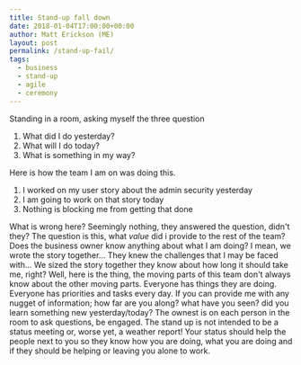 ```yaml
---
title: Stand-up fall down
date: 2018-01-04T17:00:00+00:00
author: Matt Erickson (ME)
layout: post
permalink: /stand-up-fail/
tags:
  - business
  - stand-up
  - agile
  - ceremony
---
```


Standing in a room, asking myself the three question
  1. What did I do yesterday?
  2. What will I do today?
  3. What is something in my way?

Here is how the team I am on was doing this.
  1. I worked on my user story about the admin security yesterday
  2. I am going to work on that story today
  3. Nothing is blocking me from getting that done

What is wrong here? Seemingly nothing, they answered the question, didn't they? The question is this, what _value_ did i provide to the rest of the team? Does the business owner know anything about what I am doing? I mean, we wrote the story together... They knew the challenges that I may be faced with... We sized the story together they know about how long it should take me, right? Well, here is the thing, the moving parts of this team don't always know about the other moving parts. Everyone has things they are doing. Everyone has priorities and tasks every day. If you can provide me with any nugget of information; how far are you along? what have you seen? did you learn something new yesterday/today? The ownest is on each person in the room to ask questions, be engaged. The stand up is not intended to be a status meeting or, worse yet, a weather report! Your status should help the people next to you so they know how you are doing, what you are doing and if they should be helping or leaving you alone to work.